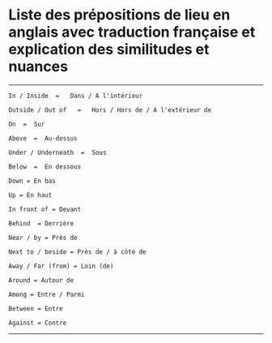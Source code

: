 # **Liste des prépositions de lieu en anglais avec traduction française et explication des similitudes et nuances**
---


    In / Inside  =   Dans / A l'intérieur

    Outside / Out of   =   Hors / Hors de / A l'extérieur de

    On  =  Sur

    Above  =  Au-dessus

    Under / Underneath  =  Sous

    Below  =  En dessous

    Down = En bas

    Up = En haut

    In front of = Devant

    Behind	= Derrière

    Near / by = Près de

    Next to / beside = Près de / à côté de

    Away / Far (from) = Loin (de)

    Around = Autour de

    Among = Entre / Parmi

    Between = Entre

    Against = Contre
    
---